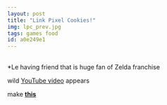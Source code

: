 ```yaml
---
layout: post
title: "Link Pixel Cookies!"
img: lpc_prev.jpg
tags: games food
id: a0e249e1
---
```


‌  
*Le having friend that is huge fan of Zelda franchise

wild [YouTube video](http://youtu.be/hqMXtNX3KrI) appears

make [**this**](static/img/blog/lpc.jpg)